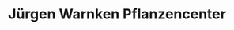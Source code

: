 ---
title: "Jürgen Warnken Pflanzencenter"
url: /wardenburg/juergen-warnken-pflanzencenter/
shop: Garten-Center
---